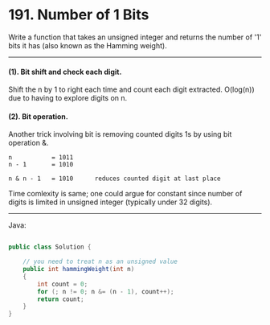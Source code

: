 # 191. Number of 1 Bits

Write a function that takes an unsigned integer and returns the number of '1'
bits it has (also known as the Hamming weight).

---

#### (1). Bit shift and check each digit.

Shift the n by 1 to right each time and count each digit extracted. O(log(n))
due to having to explore digits on n.

#### (2). Bit operation.

Another trick involving bit is removing counted digits 1s by using bit
operation &.

```
n           = 1011
n - 1       = 1010

n & n - 1   = 1010      reduces counted digit at last place

```

Time comlexity is same; one could argue for constant since number of digits is
limited in unsigned integer (typically under 32 digits).

---

Java:

```java

public class Solution {

    // you need to treat n as an unsigned value
    public int hammingWeight(int n) 
    {
        int count = 0;
        for (; n != 0; n &= (n - 1), count++);
        return count;
    }
}

```
